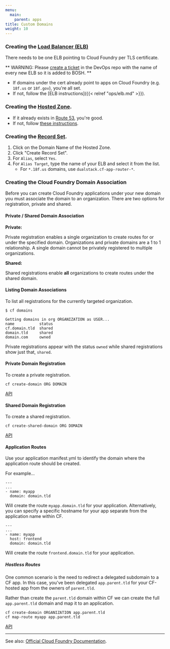 ```yaml
---
menu:
  main:
    parent: apps
title: Custom Domains
weight: 10
---
```


### Creating the [Load Balancer (ELB)](http://aws.amazon.com/elasticloadbalancing/)
There needs to be one ELB pointing to Cloud Foundry per TLS certificate.

** WARNING: Please [create a ticket](https://github.com/18f/devops/issues/new) in the DevOps repo with the name of every new ELB so it is added to BOSH. **

* If domains under the cert already point to apps on Cloud Foundry (e.g. `18f.us` or `18f.gov`), you're all set.
* If not, follow the [ELB instructions]({{< relref "ops/elb.md" >}}).

### Creating the [Hosted Zone](http://docs.aws.amazon.com/Route53/latest/DeveloperGuide/AboutHZWorkingWith.html).

* If it already exists in [Route 53](https://console.aws.amazon.com/route53/home?region=us-east-1#hosted-zones:), you're good.
* If not, follow [these instructions](https://github.com/18F/tls-standards/tree/master/certificates#set-up-the-domain).

### Creating the [Record Set](http://docs.aws.amazon.com/Route53/latest/DeveloperGuide/rrsets-working-with.html).
1. Click on the Domain Name of the Hosted Zone.
1. Click "Create Record Set".
1. For `Alias`, select `Yes`.
1. For `Alias Target`, type the name of your ELB and select it from the list.
    * For `*.18f.us` domains, use `dualstack.cf-app-router-*`.

### Creating the Cloud Foundry Domain Association

Before you can create Cloud Foundry applications under your new domain you must associate the domain to an organization. There are two options for registration, private and shared.

#### Private / Shared Domain Association

**Private:**

Private registration enables a single organization to create routes for or under the specified domain. Organizations and private domains are a 1 to 1 relationship. A single domain cannot be privately registered to multiple organizations.

**Shared:**

Shared registrations enable **all** organizations to create routes under the shared domain.

#### Listing Domain Associations

To list all registrations for the currently targeted organization.

	$ cf domains

	Getting domains in org ORGANIZATION as USER...
	name           status
	cf.domain.tld  shared
	domain.tld     shared
	domain.com     owned

Private registrations appear with the status `owned` while shared registrations show just that, `shared`.

#### Private Domain Registration

To create a private registration.

	cf create-domain ORG DOMAIN

[API](http://apidocs.cloudfoundry.org/206/private_domains/create_a_private_domain_owned_by_the_given_organization.html)

#### Shared Domain Registration

To create a shared registration.

	cf create-shared-domain ORG DOMAIN

[API](http://apidocs.cloudfoundry.org/206/shared_domains/create_a_shared_domain.html)

#### Application Routes

Use your application manifest.yml to identify the domain where the application route should be created.

For example...

	---
	...
	- name: myapp
	  domain: domain.tld

Will create the route `myapp.domain.tld` for your application. Alternatively, you can specify a specific hostname for your app separate from the application name within CF.

	---
	...
	- name: myapp
	  host: frontend
	  domain: domain.tld

Will create the route `frontend.domain.tld` for your application.

##### Hostless Routes

One common scenario is the need to redirect a delegated subdomain to a CF app. In this case, you've been delegated `app.parent.tld` for your CF-hosted app from the owners of `parent.tld`.

Rather than create the `parent.tld` domain within CF we can create the full `app.parent.tld` domain and map it to an application.

	cf create-domain ORGANIZATION app.parent.tld
	cf map-route myapp app.parent.tld

[API](http://apidocs.cloudfoundry.org/206/routes/associate_app_with_the_route.html)

---

See also: [Official Cloud Foundry Documentation](http://docs.cloudfoundry.org/devguide/deploy-apps/domains-routes.html).

